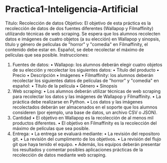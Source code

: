 # Practica1-Inteligencia-Artificial
Título: Recolección de datos
Objetivo: El objetivo de esta práctica es la recolección de datos de dos fuentes
diferentes (Wallapop y Filmaffinity) utilizando técnicas de web scraping. Se espera que
los alumnos recolecten datos e imágenes de cuatro objetos (a su elección) en
Wallapop y sinopsis, título y género de películas de "horror" y "comedia" en
Filmaffinity, el contenido debe estar en. Español, se debe recolectar el máximo de
películas que sea posible.
Instrucciones:
1. Fuentes de datos:
• Wallapop: los alumnos deberán elegir cuatro objetos de su elección y
recolectar los siguientes datos:
• Título del producto
• Precio
• Descripción
• Imágenes
• Filmaffinity: los alumnos deberán recolectar los siguientes datos de
películas de "horror" y "comedia" en español:
• Título de la película
• Género
• Sinopsis
2. Web scraping:
• Los alumnos deberán utilizar técnicas de web scraping para recolectar
los datos y las imágenes de Wallapop y Filmaffinity.
• La práctica debe realizarse en Python.
• Los datos y las imágenes recolectados deberán ser almacenados en el
soporte que los alumnos consideren (por ejemplo, una base de datos,
un archivo CSV o JSON).
3. Cantidad
• El objetivo en Wallapop es la recolección de al menos mil productos
diferentes.
• El objetivo en Filmaffinity es la recolección del máximo de películas que
sea posible.
4. Entrega:
• La entrega se evaluará mediante:
• La revisión del repositoro git.
• La revisión del cumplimento de los objetivos.
• La revisión del flujo git que haya tenido el equipo.
• Además, los equipos deberán presentar los resultados y comentar
posibles aplicaciones prácticas de la recolección de datos mediante web
scraping.
